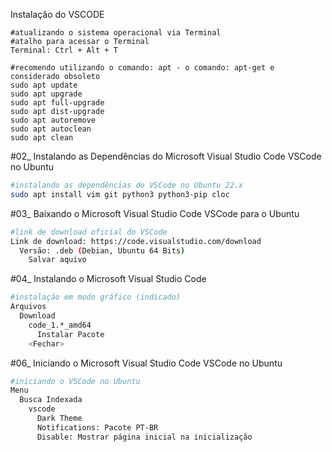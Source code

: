 Instalação do VSCODE


```
#atualizando o sistema operacional via Terminal
#atalho para acessar o Terminal
Terminal: Ctrl + Alt + T

#recomendo utilizando o comando: apt - o comando: apt-get e considerado obsoleto
sudo apt update
sudo apt upgrade
sudo apt full-upgrade
sudo apt dist-upgrade
sudo apt autoremove
sudo apt autoclean
sudo apt clean
```

#02_ Instalando as Dependências do Microsoft Visual Studio Code VSCode no Ubuntu <br>
```bash
#instalando as dependências do VSCode no Ubuntu 22.x
sudo apt install vim git python3 python3-pip cloc
```

#03_ Baixando o Microsoft Visual Studio Code VSCode para o Ubuntu <br>
```bash
#link de download oficial do VSCode
Link de download: https://code.visualstudio.com/download
  Versão: .deb (Debian, Ubuntu 64 Bits)
    Salvar aquivo
```

#04_ Instalando o Microsoft Visual Studio Code 
```bash
#instalação em modo gráfico (indicado)
Arquivos
  Download
    code_1.*_amd64
      Instalar Pacote
    <Fechar>
```

#06_ Iniciando o Microsoft Visual Studio Code VSCode no Ubuntu <br>
```bash
#iniciando o VSCode no Ubuntu
Menu
  Busca Indexada
    vscode
      Dark Theme
      Notifications: Pacote PT-BR
      Disable: Mostrar página inicial na inicialização
```
